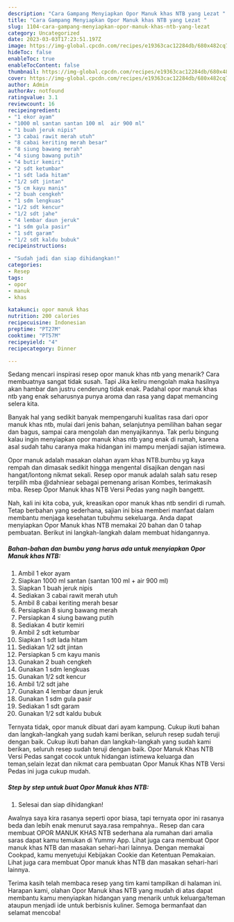 ```yaml
---
description: "Cara Gampang Menyiapkan Opor Manuk khas NTB yang Lezat "
title: "Cara Gampang Menyiapkan Opor Manuk khas NTB yang Lezat "
slug: 1104-cara-gampang-menyiapkan-opor-manuk-khas-ntb-yang-lezat
category: Uncategorized
date: 2023-03-03T17:23:51.197Z
image: https://img-global.cpcdn.com/recipes/e19363cac12284db/680x482cq70/opor-manuk-khas-ntb-foto-resep-utama.jpg
hideToc: false
enableToc: true
enableTocContent: false
thumbnail: https://img-global.cpcdn.com/recipes/e19363cac12284db/680x482cq70/opor-manuk-khas-ntb-foto-resep-utama.jpg
cover: https://img-global.cpcdn.com/recipes/e19363cac12284db/680x482cq70/opor-manuk-khas-ntb-foto-resep-utama.jpg
author: Admin
authorAv: notfound
ratingvalue: 3.1
reviewcount: 16
recipeingredient:
- "1 ekor ayam"
- "1000 ml santan santan 100 ml  air 900 ml"
- "1 buah jeruk nipis"
- "3 cabai rawit merah utuh"
- "8 cabai keriting merah besar"
- "8 siung bawang merah"
- "4 siung bawang putih"
- "4 butir kemiri"
- "2 sdt ketumbar"
- "1 sdt lada hitam"
- "1/2 sdt jintan"
- "5 cm kayu manis"
- "2 buah cengkeh"
- "1 sdm lengkuas"
- "1/2 sdt kencur"
- "1/2 sdt jahe"
- "4 lembar daun jeruk"
- "1 sdm gula pasir"
- "1 sdt garam"
- "1/2 sdt kaldu bubuk"
recipeinstructions:

- "Sudah jadi dan siap dihidangkan!"
categories:
- Resep
tags:
- opor
- manuk
- khas

katakunci: opor manuk khas 
nutrition: 200 calories
recipecuisine: Indonesian
preptime: "PT27M"
cooktime: "PT57M"
recipeyield: "4"
recipecategory: Dinner

---
```



Sedang mencari inspirasi resep opor manuk khas ntb yang menarik? Cara membuatnya sangat tidak susah. Tapi Jika keliru mengolah maka hasilnya akan hambar dan justru cenderung tidak enak. Padahal opor manuk khas ntb yang enak seharusnya punya aroma dan rasa yang dapat memancing selera kita.


Banyak hal yang sedikit banyak mempengaruhi kualitas rasa dari opor manuk khas ntb, mulai dari jenis bahan, selanjutnya pemilihan bahan segar dan bagus, sampai cara mengolah dan menyajikannya. Tak perlu bingung kalau ingin menyiapkan opor manuk khas ntb yang enak di rumah, karena asal sudah tahu caranya maka hidangan ini mampu menjadi sajian istimewa.

Opor manuk adalah masakan olahan ayam khas NTB.bumbu yg kaya rempah dan dimasak sedikit hingga mengental disajikan dengan nasi hangat/lontong nikmat sekali. Resep opor manuk adalah salah satu resep terpilih mba @dahniear sebagai pemenang arisan Kombes, terimakasih mba. Resep Opor Manuk khas NTB Versi Pedas yang nagih bangettt.


Nah, kali ini kita coba, yuk, kreasikan opor manuk khas ntb sendiri di rumah. Tetap berbahan yang sederhana, sajian ini bisa memberi manfaat dalam membantu menjaga kesehatan tubuhmu sekeluarga. Anda dapat menyiapkan Opor Manuk khas NTB memakai 20 bahan dan 0 tahap pembuatan. Berikut ini langkah-langkah dalam membuat hidangannya.

<!--inarticleads1-->

##### Bahan-bahan dan bumbu yang harus ada untuk menyiapkan Opor Manuk khas NTB:

1. Ambil 1 ekor ayam
1. Siapkan 1000 ml santan (santan 100 ml + air 900 ml)
1. Siapkan 1 buah jeruk nipis
1. Sediakan 3 cabai rawit merah utuh
1. Ambil 8 cabai keriting merah besar
1. Persiapkan 8 siung bawang merah
1. Persiapkan 4 siung bawang putih
1. Sediakan 4 butir kemiri
1. Ambil 2 sdt ketumbar
1. Siapkan 1 sdt lada hitam
1. Sediakan 1/2 sdt jintan
1. Persiapkan 5 cm kayu manis
1. Gunakan 2 buah cengkeh
1. Gunakan 1 sdm lengkuas
1. Gunakan 1/2 sdt kencur
1. Ambil 1/2 sdt jahe
1. Gunakan 4 lembar daun jeruk
1. Gunakan 1 sdm gula pasir
1. Sediakan 1 sdt garam
1. Gunakan 1/2 sdt kaldu bubuk


Ternyata tidak, opor manuk dibuat dari ayam kampung. Cukup ikuti bahan dan langkah-langkah yang sudah kami berikan, seluruh resep sudah teruji dengan baik. Cukup ikuti bahan dan langkah-langkah yang sudah kami berikan, seluruh resep sudah teruji dengan baik. Opor Manuk Khas NTB Versi Pedas sangat cocok untuk hidangan istimewa keluarga dan teman,selain lezat dan nikmat cara pembuatan Opor Manuk Khas NTB Versi Pedas ini juga cukup mudah. 

<!--inarticleads2-->

##### Step by step untuk buat Opor Manuk khas NTB:


1. Selesai dan siap dihidangkan!

Awalnya saya kira rasanya seperti opor biasa, tapi ternyata opor ini rasanya beda dan lebih enak menurut saya.rasa rempahnya.. Resep dan cara membuat OPOR MANUK KHAS NTB sederhana ala rumahan dari amalia saras dapat kamu temukan di Yummy App. Lihat juga cara membuat Opor manuk khas NTB dan masakan sehari-hari lainnya. Dengan memakai Cookpad, kamu menyetujui Kebijakan Cookie dan Ketentuan Pemakaian. Lihat juga cara membuat Opor manuk khas NTB dan masakan sehari-hari lainnya. 

Terima kasih telah membaca resep yang tim kami tampilkan di halaman ini. Harapan kami, olahan Opor Manuk khas NTB yang mudah di atas dapat membantu kamu menyiapkan hidangan yang menarik untuk keluarga/teman ataupun menjadi ide untuk berbisnis kuliner. Semoga bermanfaat dan selamat mencoba!

